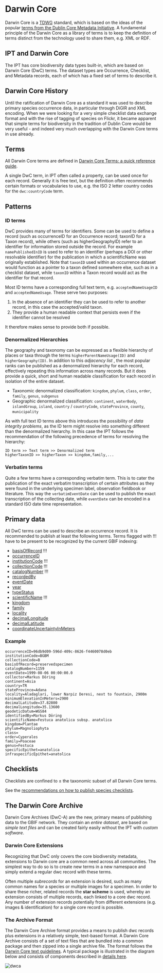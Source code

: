 # Darwin Core

Darwin Core is a [TDWG](http://www.tdwg.org/activities/darwincore/) standard, which is based on the ideas of the popular [terms from the Dublin Core Metadata Initiative](http://dublincore.org/documents/dcmi-terms/).
A fundamental principle of the Darwin Core as a library of terms is to keep the definition of terms distinct from the technology used to share them, e.g. XML or RDF.

## IPT and Darwin Core
The IPT has core biodiversity data types built-in, which are based on Darwin Core (DwC) terms. The dataset types are Occurrence, Checklist, and Metadata records, each of which has a fixed set of terms to describe it.

## Darwin Core History
Until the ratification of Darwin Core as a standard it was used to describe primary species occurrence data, in particular through DiGIR and XML encoding.
When we were looking for a very simple checklist data exchange format and with the rise of tagging of species on Flickr, it became apparent that simple terms for biodiversity in the tradition of Dublin Core would be very useful - and indeed very much overlapping with the
Darwin Core terms in use already.

## Terms
All Darwin Core terms are defined in [Darwin Core Terms: a quick reference guide](http://rs.tdwg.org/dwc/terms/index.htm).

A single DwC term, in IPT often called a property, can be used once for each record.
Generally it is free text, but the definition often recommends certain formats or vocabularies to use,
e.g. the ISO 2 letter country codes for the `dwc:countryCode` term.

## Patterns
### ID terms
DwC provides many of terms for identifiers. Some can be used to define a record (such as occurrenceID for an Occurrence record; taxonID for a Taxon record), while others (such as higherGeographyID) refer to an identifier for information stored outside the record.
For example `namePublishedInID` is used to refer to an identifier (perhaps a DOI or other resolvable identifier) for the publication in which a scientificName was originally established.
Note that `taxonID` used within an occurrence dataset would function as a pointer to a taxon defined somewhere else, such as in a checklist dataset, while `taxonID` within a Taxon record would act as the identifier for that record.

Most ID terms have a corresponding full text term, e.g. `acceptedNameUsageID` and `acceptedNameUsage`.
These serve two purposes:

1. In the absence of an identifier they can be used to refer to another record, in this case the accepted/valid taxon.
2. They provide a human readable context that persists even if the identifier cannot be resolved

It therefore makes sense to provide both if possible.

### Denormalized Hierarchies
The geography and taxonomy can be expressed as a flexible hierarchy of places or taxa through the terms `higherParentNameUsage(ID)` and `higherGeography(ID)`.
In addition to this _adjacency list_ , the most popular ranks can be published as a denormalized hierarchy for each record, effectively repeating
this information across many records. But it does provide a quick, short and human readable classification for each record in isolation of the entire dataset.

* Taxonomic denormalized classification: `kingdom`, `phylum`, `class`, `order`, `family`, `genus`, `subgenus`
* Geographic denormalized classification:  `continent`, `waterBody`, `islandGroup`, `island`, `country` / `countryCode`, `stateProvince`, `county`, `municipality`

As with full text ID terms above this introduces the possibility of _data integrity problems_, as the ID term might resolve into something different
than the denormalized hierarchy. In this case the IPT follows the recommendation of the following precedence of terms for resolving the hierarchy:

```
ID term >> Text term >> Denormalized term
higherTaxonID >> higherTaxon >> kingdom,family,...
```

### Verbatim terms
Quite a few terms have a corresponding verbatim term. This is to cater the publication of the exact verbatim transcription of certain attributes
as they were found in the underlying specimen label, observation fieldbook or literature. This way the `verbatimEventDate` can be used to publish the
exact transcription of the collecting date, while `eventDate` can be encoded in a standard ISO date time representation.

## Primary data
All DwC terms can be used to describe an occurrence record.
It is recommended to publish at least the following terms.
Terms flagged with !!! have to be present to be recognized by the current GBIF indexing:

* [basisOfRecord](http://rs.tdwg.org/dwc/terms/index.htm#basisOfRecord) !!!
* [occurrenceID](http://rs.tdwg.org/dwc/terms/index.htm#occurrenceID)
* [institutionCode](http://rs.tdwg.org/dwc/terms/index.htm#institutionCode) !!!
* [collectionCode](http://rs.tdwg.org/dwc/terms/index.htm#collectionCode) !!!
* [catalogNumber](http://rs.tdwg.org/dwc/terms/index.htm#catalogNumber) !!!
* [recordedBy](http://rs.tdwg.org/dwc/terms/index.htm#recordedBy)
* [eventDate](http://rs.tdwg.org/dwc/terms/index.htm#eventDate)
* [year](http://rs.tdwg.org/dwc/terms/index.htm#year)
* [typeStatus](http://rs.tdwg.org/dwc/terms/index.htm#typeStatus)
* [scientificName](http://rs.tdwg.org/dwc/terms/index.htm#scientificName) !!!
* [kingdom](http://rs.tdwg.org/dwc/terms/index.htm#kingdom)
* [family](http://rs.tdwg.org/dwc/terms/index.htm#family)
* [locality](http://rs.tdwg.org/dwc/terms/index.htm#locality)
* [decimalLongitude](http://rs.tdwg.org/dwc/terms/index.htm#decimalLongitude)
* [decimalLatitude](http://rs.tdwg.org/dwc/terms/index.htm#decimalLatitude)
* [coordinateUncertaintyInMeters](http://rs.tdwg.org/dwc/terms/index.htm#coordinateUncertaintyInMeters)

### Example

```
occurrenceID=96db9d09-596d-409c-8626-f4460078d0eb
institutionCode=BGBM
collectionCode=B
basisOfRecord=preservedspecimen
catalogNumber=1159
eventDate=1999-08-06 00:00:00.0
collector=Markus Döring
continent=Asia
country=TR
stateProvince=Adana
locality=Aladaglari, lower Narpiz Deresi, next to fountain, 2900m
minimumElevationInMeters=2900
decimalLatitude=37.82800
decimalLongitude=35.13600
geodeticDatum=WGS84
identifiedBy=Markus Döring
scientificName=Festuca anatolica subsp. anatolica
kingdom=Plantae
phylum=Magnoliophyta
class=
order=Cyperales
family=Poaceae
genus=Festuca
specificEpithet=anatolica
infraspecificEpithet=anatolica
```

## Checklists
Checklists are confined to ± the taxonomic subset of all Darwin Core terms.

See the [recommendations on how to publish species checklists](checklist-data.adoc).

## The Darwin Core Archive
Darwin Core Archives (DwC-A) are the new, primary means of publishing data to the GBIF network.
They contain an _entire dataset_, are based on _simple text files_ and can be created fairly easily without the IPT with _custom software_.

### Darwin Core Extensions
Recognizing that DwC only covers the core biodiversity metadata, extensions to Darwin core are a common need across all communities.
The simplest way to do so is to create new terms in a new namespace and simply extend a regular dwc record with these terms.

Often multiple _subrecords_ for an extension is desired, such as many common names for a species or multiple images for a specimen.
In order to share these richer, related records the **star scheme** is used, whereby an extension consists of multiple records, each linked to a core dwc record. Any number of extension records potentially from different extensions (e.g. images & identification) for a single core record is possible.

### The Archive Format

The Darwin Core Archive format provides a means to publish dwc records plus extensions in a relatively simple, text-based format.
A Darwin Core Archive consists of a set of text files that are bundled into a common package and then zipped into a single archive file.
The format follows the [Darwin Core text guidelines](http://rs.tdwg.org/dwc/terms/guides/text/index.htm).
A typical package is illustrated in the diagram below and consists of components described in [details here](http://code.google.com/p/gbif-ecat/wiki/DwCArchive).

![dwca](figures/dwca.png)
